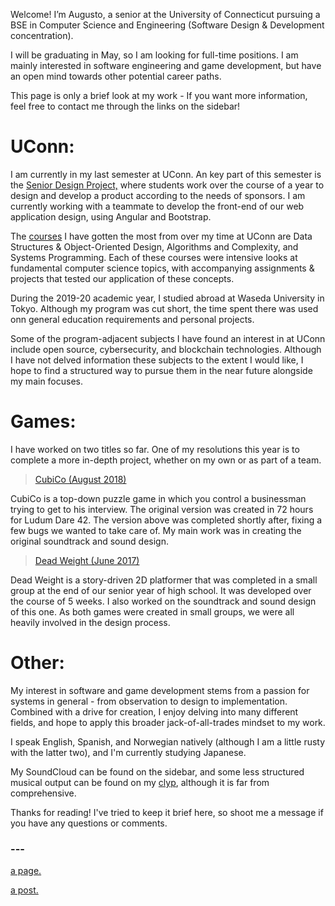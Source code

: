 Welcome! I’m Augusto, a senior at the University of Connecticut pursuing a BSE in Computer Science and Engineering (Software Design & Development concentration).

I will be graduating in May, so I am looking for full-time positions. I am mainly interested in software engineering and game development, but have an open mind towards other potential career paths.

This page is only a brief look at my work - If you want more information, feel free to contact me through the links on the sidebar! 

# UConn:

I am currently in my last semester at UConn. An key part of this semester is the [Senior Design Project,](https://seniordesign.engr.uconn.edu/) where students work over the course of a year to design and develop a product according to the needs of sponsors. I am currently working with a teammate to develop the front-end of our web application design, using Angular and Bootstrap.

The [courses](https://catalog.uconn.edu/directory-of-courses/course/cse/) I have gotten the most from over my time at UConn are Data Structures & Object-Oriented Design, Algorithms and Complexity, and Systems Programming. Each of these courses were intensive looks at fundamental computer science topics, with accompanying assignments & projects that tested our application of these concepts.

During the 2019-20 academic year, I studied abroad at Waseda University in Tokyo. Although my program was cut short, the time spent there was used onn general education requirements and personal projects. 

Some of the program-adjacent subjects I have found an interest in at UConn include open source, cybersecurity, and blockchain technologies. Although I have not delved information these subjects to the extent I would like, I hope to find a structured way to pursue them in the near future alongside my main focuses.

# Games:

I have worked on two titles so far. One of my resolutions this year is to complete a more in-depth project, whether on my own or as part of a team.

<blockquote>
  <p><a href="https://cubico.itch.io/cubico" target="_blank">CubiCo (August 2018)</a></p>
</blockquote>

CubiCo is a top-down puzzle game in which you control a businessman trying to get to his interview. The original version was created in 72 hours for Ludum Dare 42. The version above was completed shortly after, fixing a few bugs we wanted to take care of. My main work was in creating the original soundtrack and sound design.

<blockquote>
  <p><a href="https://github.com/Yinabled/Dead-Weight/releases/tag/v1.0" target="_blank">Dead Weight (June 2017)</a></p>
</blockquote>

Dead Weight is a story-driven 2D platformer that was completed in a small group at the end of our senior year of high school. It was developed over the course of 5 weeks. I also worked on the soundtrack and sound design of this one. As both games were created in small groups, we were all heavily involved in the design process.

# Other:

My interest in software and game development stems from a passion for systems in general - from observation to design to implementation. Combined with a drive for creation, I enjoy delving into many different fields, and hope to apply this broader jack-of-all-trades mindset to my work.

I speak English, Spanish, and Norwegian natively (although I am a little rusty with the latter two), and I'm currently studying Japanese. 

My SoundCloud can be found on the sidebar, and some less structured musical output can be found on my [clyp](https://clyp.it/user/h3jrsze5), although it is far from comprehensive.

Thanks for reading! I've tried to keep it brief here, so shoot me a message if you have any questions or comments.

### ---

[a page.](pages/another-page.html)

[a post.](posts/post.html)
